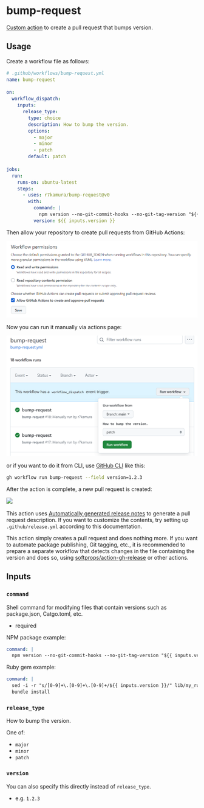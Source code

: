 # bump-request

[Custom action](https://docs.github.com/en//actions/creating-actions/about-custom-actions) to create a pull request that bumps version.

## Usage

Create a workflow file as follows:

```yaml
# .github/workflows/bump-request.yml
name: bump-request

on:
  workflow_dispatch:
    inputs:
      release_type:
        type: choice
        description: How to bump the version.
        options:
          - major
          - minor
          - patch
        default: patch

jobs:
  run:
    runs-on: ubuntu-latest
    steps:
      - uses: r7kamura/bump-request@v0
        with:
          command: |
            npm version --no-git-commit-hooks --no-git-tag-version "${{ inputs.version }}"
          version: ${{ inputs.version }}
```

Then allow your repository to create pull requests from GitHub Actions:

![](images/workflow-permissions.png)

Now you can run it manually via actions page:

![](images/workflow.png)

or if you want to do it from CLI, use [GitHub CLI](https://cli.github.com/) like this:

```bash
gh workflow run bump-request --field version=1.2.3
```

After the action is complete, a new pull request is created:

![](images/pull-request.png)

This action uses [Automatically generated release notes](https://docs.github.com/en//repositories/releasing-projects-on-github/automatically-generated-release-notes) to generate a pull request description.
If you want to customize the contents, try setting up `.github/release.yml` according to this documentation.

This action simply creates a pull request and does nothing more. If you want to automate package publishing, Git tagging, etc., it is recommended to prepare a separate workflow that detects changes in the file containing the version and does so, using [softprops/action-gh-release](https://github.com/softprops/action-gh-release) or other actions.

## Inputs

### `command`

Shell command for modifying files that contain versions such as package.json, Catgo.toml, etc.

- required

NPM package example:

```yaml
command: |
  npm version --no-git-commit-hooks --no-git-tag-version "${{ inputs.version }}"
```

Ruby gem example:

```yaml
command: |
  sed -i -r "s/[0-9]+\.[0-9]+\.[0-9]+/${{ inputs.version }}/" lib/my_ruby_gem/version.rb
  bundle install
```

### `release_type`

How to bump the version.

One of:

- `major`
- `minor`
- `patch`

### `version`

You can also specify this directly instead of `release_type`.

- e.g. `1.2.3`
